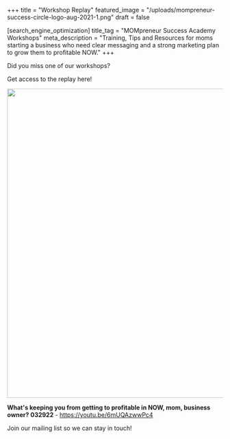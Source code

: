 +++
title = "Workshop Replay"
featured_image = "/uploads/mompreneur-success-circle-logo-aug-2021-1.png"
draft = false

[search_engine_optimization]
title_tag = "MOMpreneur Success Academy Workshops"
meta_description = "Training, Tips and Resources for moms starting a business who need clear messaging and a strong marketing plan to grow them to profitable NOW."
+++

Did you miss one of our workshops?

Get access to the replay here\!

<img src="/uploads/untitled-design-5.png" width="1280" height="720" />

**What's keeping you from getting to profitable in NOW, mom, business owner? 032922**&nbsp;- <a target="_blank" rel="noopener" href="https://youtu.be/6mUQAzwwPc4">https://youtu.be/6mUQAzwwPc4</a>

Join our mailing list so we can stay in touch\!

